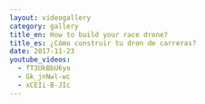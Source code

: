 ```yaml
---
layout: videogallery
category: gallery
title_en: How to build your race drone?
title_es: ¿Cómo construir tu dron de carreras?
date: 2017-11-23
youtube_videos:
  - fT3UkBbU6yo
  - Gk_jnNwl-wc
  - xCEIi-B-JIc
---
```

